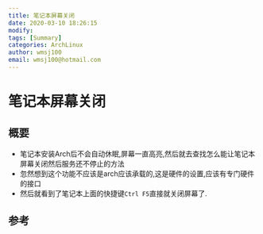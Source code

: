 ```yaml
---
title: 笔记本屏幕关闭
date: 2020-03-10 18:26:15
modify: 
tags: [Summary]
categories: ArchLinux
author: wmsj100
email: wmsj100@hotmail.com
---
```


# 笔记本屏幕关闭

## 概要

- 笔记本安装Arch后不会自动休眠,屏幕一直高亮,然后就去查找怎么能让笔记本屏幕关闭然后服务还不停止的方法
- 忽然想到这个功能不应该是arch应该承载的,这是硬件的设置,应该有专门硬件的接口
- 然后就看到了笔记本上面的快捷键`Ctrl F5`直接就关闭屏幕了.

## 参考

